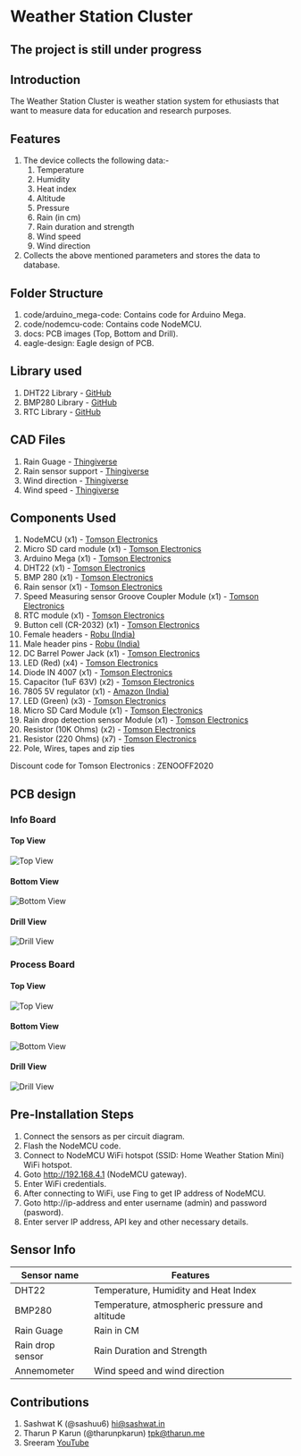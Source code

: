 # Weather Station Cluster

## The project is still under progress

## Introduction

The Weather Station Cluster is weather station system for ethusiasts that want to measure data for education and research purposes.

## Features

1. The device collects the following data:-
    1. Temperature
    2. Humidity
    3. Heat index
    4. Altitude
    5. Pressure
    6. Rain (in cm)
    7. Rain duration and strength
    8. Wind speed
    9. Wind direction
2. Collects the above mentioned parameters and stores the data to database.

## Folder Structure

1. code/arduino_mega-code: Contains code for Arduino Mega.
2. code/nodemcu-code: Contains code NodeMCU.
3. docs: PCB images (Top, Bottom and Drill).
4. eagle-design: Eagle design of PCB.

## Library used

1. DHT22 Library - [GitHub](https://github.com/adafruit/DHT-sensor-library)
2. BMP280 Library - [GitHub](https://github.com/mahfuz195/BMP280-arduino-library)
3. RTC Library - [GitHub](https://github.com/adafruit/RTClib)

## CAD Files

1. Rain Guage - [Thingiverse](https://www.thingiverse.com/thing:4434857)
2. Rain sensor support - [Thingiverse](https://www.thingiverse.com/thing:4107951)
3. Wind direction - [Thingiverse](https://www.thingiverse.com/thing:2348449)
4. Wind speed - [Thingiverse](https://www.thingiverse.com/thing:2523343)

## Components Used

1. NodeMCU (x1) - [Tomson Electronics](https://www.tomsonelectronics.com/products/buy-node-mcu-esp-8266-with-cp-2102-online)
2. Micro SD card module (x1) - [Tomson Electronics](https://www.tomsonelectronics.com/products/micro-sd-card-module)
3. Arduino Mega (x1) - [Tomson Electronics](https://www.tomsonelectronics.com/products/buy-arduino-mega-2560-online-india)
4. DHT22 (x1) - [Tomson Electronics](https://www.tomsonelectronics.com/products/dht22-digital-temperature-and-humidity-sensor-module-am2302)
5. BMP 280 (x1) - [Tomson Electronics](https://www.tomsonelectronics.com/products/bmp-280-barometer-precision-atmospheric-pressure-sensor-module)
6. Rain sensor (x1) - [Tomson Electronics](https://www.tomsonelectronics.com/products/rain-drop-detection-sensor-rain-detector-weather-module)
7. Speed Measuring sensor Groove Coupler Module (x1) - [Tomson Electronics](https://www.tomsonelectronics.com/products/speed-measuring-sensor-groove-coupler-module-for-arduino)
8. RTC module (x1) - [Tomson Electronics](https://www.tomsonelectronics.com/products/ds1307-i2c-rtc-ds1307-24c32-real-time-clock-module)
9. Button cell (CR-2032) (x1) - [Tomson Electronics](https://www.tomsonelectronics.com/products/panasonic-cr-2032)
10. Female headers - [Robu (India)](https://robu.in/product/2mm-pitch-female-berg-strip-40x1-2pcs/)
11. Male header pins - [Robu (India)](https://robu.in/product/1x40-berg-strip-male-connector/)
12. DC Barrel Power Jack (x1) - [Tomson Electronics](https://www.tomsonelectronics.com/products/dc-barrel-power-jack)
13. LED (Red) (x4) - [Tomson Electronics](https://www.tomsonelectronics.com/products/led-basic-red-5mm-pack-of-10)
14. Diode IN 4007 (x1) - [Tomson Electronics](https://www.tomsonelectronics.com/products/diode-1n-4007)
15. Capacitor (1uF 63V) (x2) - [Tomson Electronics](https://www.tomsonelectronics.com/products/100uf-16v-radial-electrolytic-capacitor)
16. 7805 5V regulator (x1) - [Amazon (India)](https://www.amazon.in/5-piece-voltage-regulator-7805/dp/0070530572)
17. LED (Green) (x3) - [Tomson Electronics](https://www.tomsonelectronics.com/products/led-basic-green-5-mm)
18. Micro SD Card Module (x1) - [Tomson Electronics](https://www.tomsonelectronics.com/products/micro-sd-card-module)
19. Rain drop detection sensor Module (x1) - [Tomson Electronics](https://www.tomsonelectronics.com/products/rain-drop-detection-sensor-rain-detector-weather-module)
20. Resistor (10K Ohms) (x2) - [Tomson Electronics](https://www.tomsonelectronics.com/products/1ko-12ko-carbon-film-resistor)
21. Resistor (220 Ohms) (x7) - [Tomson Electronics](https://www.tomsonelectronics.com/products/100k-ohm-metal-film-resistor?variant=8737726038107)
22. Pole, Wires, tapes and zip ties

Discount code for Tomson Electronics : ZENOOFF2020

## PCB design

### Info Board

#### Top View

![Top View](docs/info-top.png)

#### Bottom View

![Bottom View](docs/info-bottom.png)

#### Drill View

![Drill View](docs/info-drills.png)

### Process Board

#### Top View

![Top View](docs/board-top.png)

#### Bottom View

![Bottom View](docs/board-bottom.png)

#### Drill View

![Drill View](docs/board-drills.png)

## Pre-Installation Steps

1. Connect the sensors as per circuit diagram.
2. Flash the NodeMCU code.
3. Connect to NodeMCU WiFi hotspot (SSID: Home Weather Station Mini) WiFi hotspot.
4. Goto http://192.168.4.1 (NodeMCU gateway).
5. Enter WiFi credentials.
6. After connecting to WiFi, use Fing to get IP address of NodeMCU.
7. Goto http://ip-address and enter username (admin) and password (pasword).
8. Enter server IP address, API key and other necessary details.

## Sensor Info

| Sensor name | Features |
|-------------|----------|
| DHT22 | Temperature, Humidity and Heat Index |
| BMP280 | Temperature, atmospheric pressure and altitude |
| Rain Guage | Rain in CM |
| Rain drop sensor | Rain Duration and Strength |
| Annemometer | Wind speed and wind direction |

## Contributions

1. Sashwat K (@sashuu6) <hi@sashwat.in>
2. Tharun P Karun (@tharunpkarun) <tpk@tharun.me>
3. Sreeram [YouTube](https://www.youtube.com/channel/UC3x_svxO5Dxl0VesjEMpuGg)
